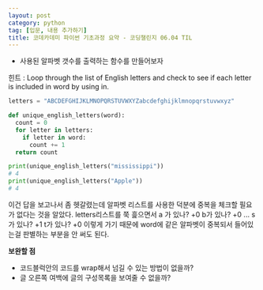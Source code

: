 ```yaml
---
layout: post
category: python
tag: [입문, 내용 추가하기]
title: 코데카데미 파이썬 기초과정 요약 - 코딩챌린지 06.04 TIL
---
```


* 사용된 알파벳 갯수를 출력하는 함수를 만들어보자

힌트 : Loop through the list of English letters and check to see if each letter is included in word by using in.

```python
letters = "ABCDEFGHIJKLMNOPQRSTUVWXYZabcdefghijklmnopqrstuvwxyz"

def unique_english_letters(word):
  count = 0
  for letter in letters:
    if letter in word:
      count += 1
  return count

print(unique_english_letters("mississippi"))
# 4
print(unique_english_letters("Apple"))
# 4
```

이건 답을 보고나서 좀 헷갈렸는데 알파벳 리스트를 사용한 덕분에 중복을 체크할 필요가 없다는 것을 알았다. letters리스트를 쭉 흝으면서 a 가 있나? +0 b가 있나? +0 ... s가 있나? +1 t가 있나? +0 이렇게 가기 때문에 word에 같은 알파벳이 중복되서 들어있는걸 판별하는 부분을 안 써도 된다.

**보완할 점**  

- 코드블럭안의 코드를 wrap해서 넘길 수 있는 방법이 없을까?  
- 글 오른쪽 여백에 글의 구성목록을 보여줄 수 없을까? 